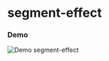 # segment-effect

### Demo
![Demo segment-effect](https://media.giphy.com/media/3ohzdRTWLZK2rPoqoU/giphy.gif)

